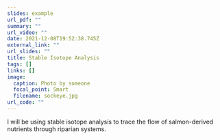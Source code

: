 ```yaml
---
slides: example
url_pdf: ""
summary: ""
url_video: ""
date: 2021-12-08T19:52:38.745Z
external_link: ""
url_slides: ""
title: Stable Isotope Analysis
tags: []
links: []
image:
  caption: Photo by someone
  focal_point: Smart
  filename: sockeye.jpg
url_code: ""
---
```

I will be using stable isotope analysis to trace the flow of salmon-derived nutrients through riparian systems.